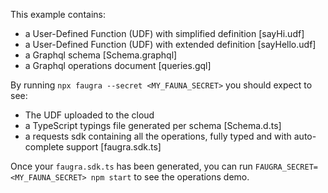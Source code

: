 This example contains:

- a User-Defined Function (UDF) with simplified definition [sayHi.udf]
- a User-Defined Function (UDF) with extended definition [sayHello.udf]
- a Graphql schema [Schema.graphql]
- a Graphql operations document [queries.gql]

By running `npx faugra --secret <MY_FAUNA_SECRET>` you should expect to see:

- The UDF uploaded to the cloud
- a TypeScript typings file generated per schema [Schema.d.ts]
- a requests sdk containing all the operations, fully typed and with auto-complete support [faugra.sdk.ts]

Once your `faugra.sdk.ts` has been generated, you can run `FAUGRA_SECRET=<MY_FAUNA_SECRET> npm start` to see the operations demo.
